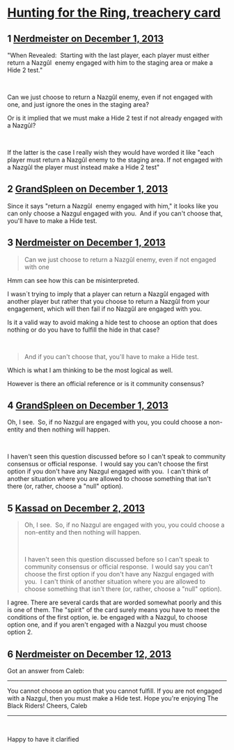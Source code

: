 # [Hunting for the Ring, treachery card](https://community.fantasyflightgames.com/topic/94414-hunting-for-the-ring-treachery-card/)

## 1 [Nerdmeister on December 1, 2013](https://community.fantasyflightgames.com/topic/94414-hunting-for-the-ring-treachery-card/?do=findComment&comment=920498)

"When Revealed:  Starting with the last player, each player must either return a Nazgûl  enemy engaged with him to the staging area or make a Hide 2 test."

 

Can we just choose to return a Nazgûl enemy, even if not engaged with one, and just ignore the ones in the staging area?

Or is it implied that we must make a Hide 2 test if not already engaged with a Nazgûl?

 

If the latter is the case I really wish they would have worded it like "each player must return a Nazgûl enemy to the staging area. If not engaged with a Nazgûl the player must instead make a Hide 2 test"

## 2 [GrandSpleen on December 1, 2013](https://community.fantasyflightgames.com/topic/94414-hunting-for-the-ring-treachery-card/?do=findComment&comment=920500)

Since it says "return a Nazgûl  enemy engaged with him," it looks like you can only choose a Nazgul engaged with you.  And if you can't choose that, you'll have to make a Hide test.

## 3 [Nerdmeister on December 1, 2013](https://community.fantasyflightgames.com/topic/94414-hunting-for-the-ring-treachery-card/?do=findComment&comment=920572)

> Can we just choose to return a Nazgûl enemy, even if not engaged with one

Hmm can see how this can be misinterpreted.

I wasn´t trying to imply that a player can return a Nazgûl engaged with another player but rather that you choose to return a Nazgûl from your engagement, which will then fail if no Nazgûl are engaged with you.

Is it a valid way to avoid making a hide test to choose an option that does nothing or do you have to fulfill the hide in that case?

 

> And if you can't choose that, you'll have to make a Hide test.

Which is what I am thinking to be the most logical as well.

However is there an official reference or is it community consensus?

## 4 [GrandSpleen on December 1, 2013](https://community.fantasyflightgames.com/topic/94414-hunting-for-the-ring-treachery-card/?do=findComment&comment=920590)

Oh, I see.  So, if no Nazgul are engaged with you, you could choose a non-entity and then nothing will happen.

 

I haven't seen this question discussed before so I can't speak to community consensus or official response.  I would say you can't choose the first option if you don't have any Nazgul engaged with you.  I can't think of another situation where you are allowed to choose something that isn't there (or, rather, choose a "null" option).

## 5 [Kassad on December 2, 2013](https://community.fantasyflightgames.com/topic/94414-hunting-for-the-ring-treachery-card/?do=findComment&comment=920802)

> Oh, I see.  So, if no Nazgul are engaged with you, you could choose a non-entity and then nothing will happen.
> 
>  
> 
> I haven't seen this question discussed before so I can't speak to community consensus or official response.  I would say you can't choose the first option if you don't have any Nazgul engaged with you.  I can't think of another situation where you are allowed to choose something that isn't there (or, rather, choose a "null" option).

I agree. There are several cards that are worded somewhat poorly and this is one of them. The "spirit" of the card surely means you have to meet the conditions of the first option, ie. be engaged with a Nazgul, to choose option one, and if you aren't engaged with a Nazgul you must choose option 2.

## 6 [Nerdmeister on December 12, 2013](https://community.fantasyflightgames.com/topic/94414-hunting-for-the-ring-treachery-card/?do=findComment&comment=928738)

Got an answer from Caleb:

--------------------------------------------------------------------------------------------

You cannot choose an option that you cannot fulfill. If you are not engaged with a Nazgul, then you must make a Hide test.
Hope you're enjoying The Black Riders!
Cheers,
Caleb

---------------------------------------------------------------------------------------------

 

Happy to have it clarified

